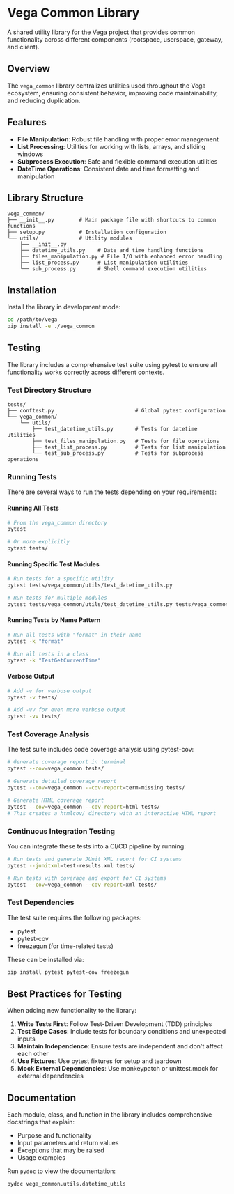 # Vega Common Library

A shared utility library for the Vega project that provides common functionality across different components (rootspace, userspace, gateway, and client).

## Overview

The `vega_common` library centralizes utilities used throughout the Vega ecosystem, ensuring consistent behavior, improving code maintainability, and reducing duplication.

## Features

- **File Manipulation**: Robust file handling with proper error management
- **List Processing**: Utilities for working with lists, arrays, and sliding windows
- **Subprocess Execution**: Safe and flexible command execution utilities
- **DateTime Operations**: Consistent date and time formatting and manipulation

## Library Structure

```plaintext
vega_common/
├── __init__.py        # Main package file with shortcuts to common functions
├── setup.py           # Installation configuration
└── utils/             # Utility modules
    ├── __init__.py
    ├── datetime_utils.py    # Date and time handling functions
    ├── files_manipulation.py # File I/O with enhanced error handling
    ├── list_process.py      # List manipulation utilities
    └── sub_process.py       # Shell command execution utilities
```

## Installation

Install the library in development mode:

```bash
cd /path/to/vega
pip install -e ./vega_common
```

## Testing

The library includes a comprehensive test suite using pytest to ensure all functionality works correctly across different contexts.

### Test Directory Structure

```
tests/
├── conftest.py                          # Global pytest configuration
└── vega_common/
    └── utils/
        ├── test_datetime_utils.py       # Tests for datetime utilities
        ├── test_files_manipulation.py   # Tests for file operations
        ├── test_list_process.py         # Tests for list manipulation
        └── test_sub_process.py          # Tests for subprocess operations
```

### Running Tests

There are several ways to run the tests depending on your requirements:

#### Running All Tests

```bash
# From the vega_common directory
pytest

# Or more explicitly
pytest tests/
```

#### Running Specific Test Modules

```bash
# Run tests for a specific utility
pytest tests/vega_common/utils/test_datetime_utils.py

# Run tests for multiple modules
pytest tests/vega_common/utils/test_datetime_utils.py tests/vega_common/utils/test_list_process.py
```

#### Running Tests by Name Pattern

```bash
# Run all tests with "format" in their name
pytest -k "format"

# Run all tests in a class
pytest -k "TestGetCurrentTime"
```

#### Verbose Output

```bash
# Add -v for verbose output
pytest -v tests/

# Add -vv for even more verbose output
pytest -vv tests/
```

### Test Coverage Analysis

The test suite includes code coverage analysis using pytest-cov:

```bash
# Generate coverage report in terminal
pytest --cov=vega_common tests/

# Generate detailed coverage report
pytest --cov=vega_common --cov-report=term-missing tests/

# Generate HTML coverage report
pytest --cov=vega_common --cov-report=html tests/
# This creates a htmlcov/ directory with an interactive HTML report
```

### Continuous Integration Testing

You can integrate these tests into a CI/CD pipeline by running:

```bash
# Run tests and generate JUnit XML report for CI systems
pytest --junitxml=test-results.xml tests/

# Run tests with coverage and export for CI systems
pytest --cov=vega_common --cov-report=xml tests/
```

### Test Dependencies

The test suite requires the following packages:

- pytest
- pytest-cov
- freezegun (for time-related tests)

These can be installed via:

```bash
pip install pytest pytest-cov freezegun
```

## Best Practices for Testing

When adding new functionality to the library:

1. **Write Tests First**: Follow Test-Driven Development (TDD) principles
2. **Test Edge Cases**: Include tests for boundary conditions and unexpected inputs
3. **Maintain Independence**: Ensure tests are independent and don't affect each other
4. **Use Fixtures**: Use pytest fixtures for setup and teardown
5. **Mock External Dependencies**: Use monkeypatch or unittest.mock for external dependencies

## Documentation

Each module, class, and function in the library includes comprehensive docstrings that explain:

- Purpose and functionality
- Input parameters and return values
- Exceptions that may be raised
- Usage examples

Run `pydoc` to view the documentation:

```bash
pydoc vega_common.utils.datetime_utils
```
